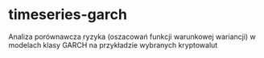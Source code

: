 # timeseries-garch
Analiza porównawcza ryzyka (oszacowań funkcji warunkowej wariancji) w modelach klasy GARCH na przykładzie wybranych kryptowalut
